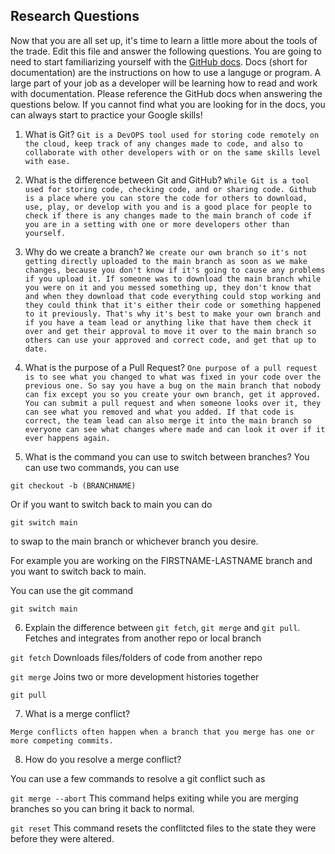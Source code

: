 ## Research Questions 

Now that you are all set up, it's time to learn a little more about the tools of the trade. Edit this file and answer the following questions. You are going to need to start familiarizing yourself with the [GitHub docs](https://docs.github.com/en). Docs (short for documentation) are the instructions on how to use a languge or program. A large part of your job as a developer will be learning how to read and work with documentation. Please reference the GitHub docs when answering the questions below. If you cannot find what you are looking for in the docs, you can always start to practice your Google skills!

1. What is Git? 
`Git is a DevOPS tool used for storing code remotely on the cloud, keep track of any changes made to code, and also to collaborate with other developers with or on the same skills level with ease.`





2. What is the difference between Git and GitHub?
`While Git is a tool used for storing code, checking code, and or sharing code. Github is a place where you can store the code for others to download, use, play, or develop with you and is a good place for people to check if there is any changes made to the main branch of code if you are in a setting with one or more developers other than yourself.`





3. Why do we create a branch?
`We create our own branch so it's not getting directly uploaded to the main branch as soon as we make changes, because you don't know if it's going to cause any problems if you upload it. If someone was to download the main branch while you were on it and you messed something up, they don't know that and when they download that code everything could stop working and they could think that it's either their code or something happened to it previously. That's why it's best to make your own branch and if you have a team lead or anything like that have them check it over and get their approval to move it over to the main branch so others can use your approved and correct code, and get that up to date.`



4. What is the purpose of a Pull Request?
`One purpose of a pull request is to see what you changed to what was fixed in your code over the previous one. So say you have a bug on the main branch that nobody can fix except you so you create your own branch, get it approved. You can submit a pull request and when someone looks over it, they can see what you removed and what you added. If that code is correct, the team lead can also merge it into the main branch so everyone can see what changes where made and can look it over if it ever happens again.`





5. What is the command you can use to switch between branches? 
You can use two commands, you can use

`git checkout -b (BRANCHNAME)`

Or if you want to switch back to main you can do

`git switch main`

to swap to the main branch or whichever branch you desire.


For example you are working on the FIRSTNAME-LASTNAME branch and you want to switch back to main.

You can use the git command

`git switch main`






6. Explain the difference between `git fetch`, `git merge` and `git pull`. Fetches and integrates from another repo or local branch

`git fetch` Downloads files/folders of code from another repo

`git merge` Joins two or more development histories together

`git pull`  




7. What is a merge conflict?

`Merge conflicts often happen when a branch that you merge has one or more competing commits.`








8. How do you resolve a merge conflict?

You can use a few commands to resolve a git conflict such as

`git merge --abort` This command helps exiting while you are merging branches so you can bring it back to normal.

`git reset` This command resets the conflitcted files to the state they were before they were altered.









